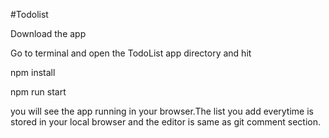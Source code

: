 #Todolist

Download the app

Go to terminal and open the TodoList app directory and hit

npm install

npm run start

you will see the app running in your browser.The list you add everytime is stored in your local browser and the editor is same as git comment section.
